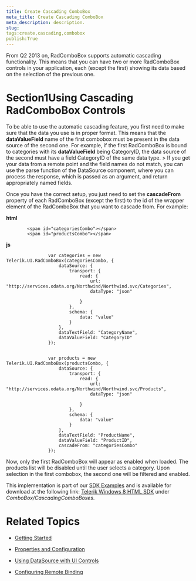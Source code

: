 ```yaml
---
title: Create Cascading ComboBox
meta_title: Create Cascading ComboBox
meta_description: description.
slug: 
tags:create,cascading,combobox
publish:True
---
```



From Q2 2013 on, RadComboBox supports automatic cascading functionality. This means that you can have two or more RadComboBox controls in your application, each
				(except the first) showing its data based on the selection of the previous one.
			

# Section1Using Cascading RadComboBox Controls

To be able to use the automatic cascading feature, you first need to make sure that the data you use is in proper format. This means that the
					__dataValueField__ name of the first combobox must be present in the data source of the second one. For example, if the first RadComboBox
					is bound to categories with its __dataValueField__ being CategoryID, the data source of the second must have a field CategoryID of the
					same data type.
				>
						If you get your data from a remote point and the field names do not match, you can use the <legacyBold xmlns="http://ddue.schemas.microsoft.com/authoring/2003/5">parse</legacyBold> function of the DataSource
						component, where you can process the response, which is passed as an argument, and return appropriately named fields.
					

Once you have the correct setup, you just need to set the __cascadeFrom__ property of each RadComboBox (except the first) to the
					id of the wrapper element of the RadComboBox that you want to cascade from. For example:
				


 __html__
    


			<span id="categoriesCombo"></span>
			<span id="productsCombo"></span>




 __js__
    


					var categories = new Telerik.UI.RadComboBox(categoriesCombo, {
						dataSource: {
							transport: {
								read: {
									url: "http://services.odata.org/Northwind/Northwind.svc/Categories",
									dataType: "json"
	
								}
							},
							schema: {
								data: "value"
							}
						},
						dataTextField: "CategoryName",
						dataValueField: "CategoryID"
					});
	
	
					var products = new Telerik.UI.RadComboBox(productsCombo, {
						dataSource: {
							transport: {
								read: {
									url: "http://services.odata.org/Northwind/Northwind.svc/Products",
									dataType: "json"
	
								}
							},
							schema: {
								data: "value"
							}
						},
						dataTextField: "ProductName",
						dataValueField: "ProductID",
						cascadeFrom: "categoriesCombo"
					});



Now, only the first RadComboBox will appear as enabled when loaded. The products list will be disabled until the user selects a category. Upon selection
					in the first combobox, the second one will be filtered and enabled.
				

This implementation is part of our
          [SDK Examples](78ad1869-5dec-42ff-b17a-cc19d395089e) and is available for download at the following link:
          [Telerik Windows 8 HTML SDK](https://github.com/telerik/win8-html-sdk/tree/master) under *ComboBox/CascadingComboBoxes*.
        

# Related Topics

 * [Getting Started]({{slug:getting-started}})

 * [Properties and Configuration]({{slug:properties-and-configuration}})

 * [Using DataSource with UI Controls]({{slug:using-datasource-with-ui-controls}})

 * [Configuring Remote Binding]({{slug:configuring-remote-binding}})
